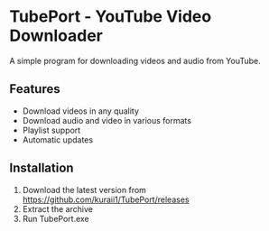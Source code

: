 # TubePort - YouTube Video Downloader

A simple program for downloading videos and audio from YouTube.

## Features
- Download videos in any quality
- Download audio and video in various formats
- Playlist support
- Automatic updates

## Installation
1. Download the latest version from https://github.com/kuraii1/TubePort/releases  
2. Extract the archive  
3. Run TubePort.exe  
